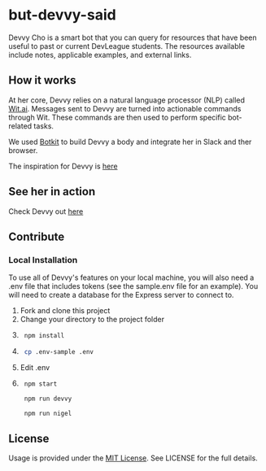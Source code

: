 # but-devvy-said
Devvy Cho is a smart bot that you can query for resources that have been useful to past or current DevLeague students. The resources available include notes, applicable examples, and external links.

## How it works
At her core, Devvy relies on a natural language processor (NLP) called [Wit.ai](https://wit.ai). Messages sent to Devvy are turned into actionable commands through Wit. These commands are then used to perform specific bot-related tasks.

We used [Botkit](https://www.botkit.ai/) to build Devvy a body and integrate her in Slack and ther browser.

The inspiration for Devvy is [here](https://github.com/devleague/Devvy-Cho)

## See her in action
<!-- Need to add website link -->
Check Devvy out [here](https://github.com/Nitharios/but-devvy-said)

## Contribute
### Local Installation
To use all of Devvy's features on your local machine, you will also need a .env file that includes tokens (see the sample.env file for an example). You will need to create a database for the Express server to connect to.

1. Fork and clone this project
2. Change your directory to the project folder
3. ```bash
    npm install
   ```
4. ```bash
    cp .env-sample .env
   ```
5. Edit .env
6. ```bash
    npm start
   ```
   ```bash
    npm run devvy
   ```
   ```bash
    npm run nigel
   ```

## License
Usage is provided under the [MIT License](http://http//opensource.org/licenses/mit-license.php). See LICENSE for the full details.